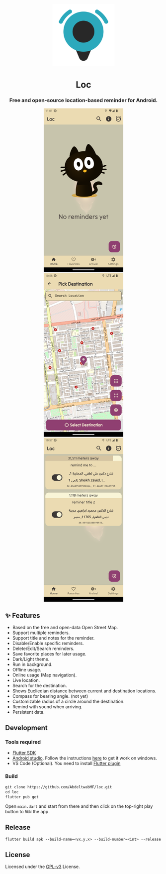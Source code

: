 <div align="center">
  <img src="assets/images/icon.png" height="200px"></img>
</div>

<h1 align="center">Loc</h1>
<h3 align="center">Free and open-source location-based reminder for Android.</h3>


<p align='center'>
</p>

<p align='center'>
  <img src="fastlane/metadata/android/en-US/images/phoneScreenshots/1.png" width="256"/>
  <img src="fastlane/metadata/android/en-US/images/phoneScreenshots/2.png" width="256"/>
  <img src="fastlane/metadata/android/en-US/images/phoneScreenshots/3.png" width="256"/>
</p>

## ✨ Features

- Based on the free and open-data Open Street Map.
- Support multiple reminders.
- Support title and notes for the reminder.
- Disable/Enable specific reminders.
- Delete/Edit/Search reminders.
- Save favorite places for later usage.
- Dark/Light theme.
- Run in background.
- Offline usage.
- Online usage (Map navigation).
- Live location.
- Search for the destination.
- Shows Eucliedian distance between current and destination locations.
- Compass for bearing angle. (not yet)
- Customizable radius of a circle around the destination.
- Remind with sound when arriving.
- Persistent data.

## Development

### Tools required

- [Flutter SDK](https://docs.flutter.dev/get-started/install/windows)
- [Android studio](https://developer.android.com/studio). Follow the instructions [here](https://docs.flutter.dev/get-started/install/windows#android-setup) to get it work on windows.
- VS Code (Optional). You need to install [Flutter plugin](https://marketplace.visualstudio.com/items?itemName=Dart-Code.flutter)

### Build

```shell
git clone https://github.com/AbdeltwabMF/loc.git
cd loc
flutter pub get
```

Open `main.dart` and start from there and then click on the top-right play button to `RUN` the app.

## Release

```shell
flutter build apk --build-name=<vx.y.x> --build-number=<int> --release
```

## License

Licensed under the [GPL-v3](LICENSE) License.
